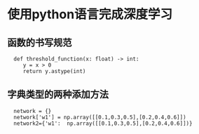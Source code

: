 # 使用python语言完成深度学习

## 函数的书写规范
   
      def threshold_function(x: float) -> int:
         y = x > 0
         return y.astype(int)

## 字典类型的两种添加方法

      network = {}
      network['w1'] = np.array([[0.1,0.3,0.5],[0.2,0.4,0.6]])
      network2={'w1':  np.array([[0.1,0.3,0.5],[0.2,0.4,0.6]])}
